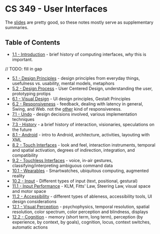 # CS 349 - User Interfaces

The [slides](https://www.student.cs.uwaterloo.ca/~cs349/s16/schedule.shtml) are pretty good, so these notes mostly serve as supplementary summaries.

## Table of Contents
* [1.1 - Introduction](1-1.md) - brief history of computing interfaces, *why* this is important.

// TODO: fill in gap

* [5.1 - Design Principles](5-1.md) - design principles from everyday things, usefulness vs. usability, mental models, metaphors
* [5.2 - Design Process](5-2.md) - User Centered Design, understanding the user, prototyping protips
* [6.1 - Visual Design](6-1.md) - UI design principles, Gestalt Principles
* [6.2 - Responsiveness](6-2.md) - feedback, dealing with latency in general, Swing, and Web. not the [other](https://en.wikipedia.org/wiki/Responsive_web_design) kind of responsiveness.
* [7.1 - Undo](7-1.md) - design decisions involved, various implementation techniques
* [7.3 - History](7-3.md) - a brief history of interaction, visionaries, speculations on the future
* [8.1 - Android](8-1.md) - intro to Android, architecture, activities, layouting with XML
* [8.2 - Touch Interfaces](8-2.md) - look and feel, interaction instruments, temporal and spatial activation, degrees of indirection, integration, and compatibility
* [9.2 - Touchless Interfaces](9-1.md) - voice, in-air gestures, classifying/interpreting ambiguous command data
* [10.1 - Wearables](10-1.md) - Smartwatches, ubiquitous computing, augmented reality
* [10.2 - Input](10-2.md) - Different types of input (text, positional, gestural)
* [11.1 - Input Performance](11-1.md) - KLM, Fitts' Law, Steering Law, visual space and motor space
* [11.2 - Accessibility](11-2.md) - different types of ableness, accessibility tools, UI design considerations
* [12.1 - Visual Perception](12-1.md) - psychophysics, temporal resolution, spatial resolution, color spectrum, color perception and blindness, displays
* [12.2 - Cognition](12-2.md) - memory (short term, long term), perception (by experience, by context, by goals), cognition, locus, context switches, automatic actions
